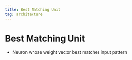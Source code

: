```yaml
---
title: Best Matching Unit
tag: architecture
---
```


# Best Matching Unit
- Neuron whose weight vector best matches input pattern
























































































